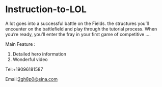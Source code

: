 # Instruction-to-LOL

A lot goes into a successful battle on the Fields. the structures you’ll encounter on the battlefield and play through the tutorial process. When you’re ready, you’ll enter the fray in your first game of competitive ....

Main Feature :

1. Detailed hero information 
2. Wonderful video

Tel:+19096181587

Email:2gh8p0@sina.com
